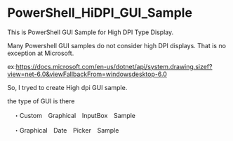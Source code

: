 # PowerShell_HiDPI_GUI_Sample

This is PowerShell GUI Sample for High DPI Type Display.

Many Powershell GUI samples do not consider high DPI displays.
That is no exception at Microsoft.

ex:https://docs.microsoft.com/en-us/dotnet/api/system.drawing.sizef?view=net-6.0&viewFallbackFrom=windowsdesktop-6.0

So, I tryed to create High dpi GUI sample.

the type of GUI is there 

　・Custom　Graphical　InputBox　Sample

　・Graphical　Date　Picker　Sample

